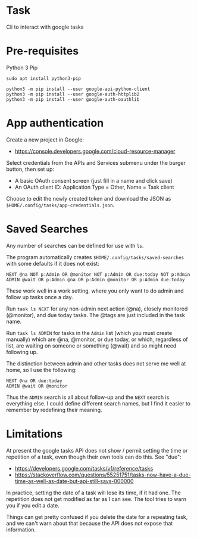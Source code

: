 Task
====

Cli to interact with google tasks

Pre-requisites
==============

Python 3 Pip

~~~
sudo apt install python3-pip
~~~

~~~
python3 -m pip install --user google-api-python-client
python3 -m pip install --user google-auth-httplib2
python3 -m pip install --user google-auth-oauthlib
~~~

App authentication
===================

Create a new project in Google:

* https://console.developers.google.com/cloud-resource-manager

Select credentials from the APIs and Services submenu under the burger
button, then set up:

* A basic OAuth consent screen (just fill in a name and click save)
* An OAuth client ID: Application Type = Other, Name = Task client

Choose to edit the newly created token and download the JSON as
`$HOME/.config/tasks/app-credentials.json`.

Saved Searches
==============

Any number of searches can be defined for use with `ls`.

The program automatically creates `$HOME/.config/tasks/saved-searches` with
some defaults if it does not exist:

```
NEXT @na NOT p:Admin OR @monitor NOT p:Admin OR due:today NOT p:Admin
ADMIN @wait OR p:Admin @na OR p:Admin @monitor OR p:Admin due:today
```

These work well in a work setting, where you only want to do admin and follow
up tasks once a day.

Run `task ls NEXT` for any non-admin next action (@na),
closely monitored (@monitor), and due today tasks. The @tags are just included
in the task name.

Run `task ls ADMIN` for tasks in the `Admin` list (which you must create
manually) which are @na, @monitor, or due today, or which, regardless
of list, are waiting on someone or something (@wait) and so might need
following up.

The distinction between admin and other tasks does not serve me well at home,
so I use the following:

```
NEXT @na OR due:today
ADMIN @wait OR @monitor
```

Thus the `ADMIN` search is all about follow-up and the `NEXT` search is everything
else. I could define different search names, but I find it easier to remember
by redefining their meaning.


Limitations
===========

At present the google tasks API does not show / permit setting the
time or repetition of a task, even though their own tools can do this.
See "due":

* https://developers.google.com/tasks/v1/reference/tasks
* https://stackoverflow.com/questions/55251751/tasks-now-have-a-due-time-as-well-as-date-but-api-still-says-000000

In practice, setting the date of a task will lose its time, if it
had one. The repetition does not get modified as far as I can see.
The tool tries to warn you if you edit a date.

Things can get pretty confused if you delete the date for a
repeating task, and we can't warn about that because the API does not
expose that information.
